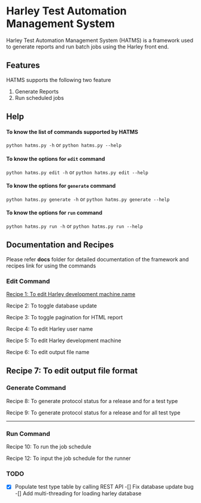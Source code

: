 # Harley Test Automation Management System 

Harley Test Automation Management System (HATMS) is a framework used to generate reports and run batch jobs using the Harley front end.

## Features

HATMS supports the following two feature

1. Generate Reports 
2. Run scheduled jobs

## Help 

#### To know the list of commands supported by HATMS
`python hatms.py -h` or `python hatms.py --help`

#### To know the options for `edit` command

`python hatms.py edit -h` or `python hatms.py edit --help`

#### To know the options for `generate` command

`python hatms.py generate -h` or `python hatms.py generate --help`

#### To know the options for `run` command 

`python hatms.py run -h` or `python hatms.py run --help`


## Documentation and Recipes

Please refer **docs** folder for detailed documentation of the framework and recipes link for using the commands

### Edit Command

[Recipe 1: To edit Harley development machine name](https://github.com/Sriee/epi/tree/master/Report/docs/sample.gif)

Recipe 2: To toggle database update

Recipe 3: To toggle pagination for HTML report

Recipe 4: To edit Harley user name

Recipe 5: To edit Harley development machine

Recipe 6: To edit output file name

Recipe 7: To edit output file format
---

### Generate Command 

Recipe 8: To generate protocol status for a release and for a test type

Recipe 9: To generate protocol status for a release and for all test type

---

### Run Command 

Recipe 10: To run the job schedule

Recipe 12: To input the job schedule for the runner


### TODO 

-[x] Populate test type table by calling REST API
-[] Fix database update bug 
-[] Add multi-threading for loading harley database

